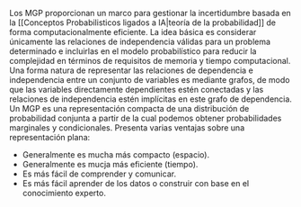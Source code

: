 Los MGP proporcionan un marco para gestionar la incertidumbre basada en la [[Conceptos Probabilisticos ligados a IA|teoría de la probabilidad]] de forma computacionalmente eficiente. La idea básica es considerar únicamente las relaciones de independencia válidas para un problema determinado e incluirlas en el modelo probabilístico para reducir la complejidad en términos de requisitos de memoria y tiempo computacional. Una forma natura de representar las relaciones de dependencia e independencia entre un conjunto de variables es mediante grafos, de modo que las variables directamente dependientes estén conectadas y las relaciones de independencia estén implícitas en este grafo de dependencia.
Un MGP es una representación compacta de una distribución de probabilidad conjunta a partir de la cual podemos obtener probabilidades marginales y condicionales. Presenta varias ventajas sobre una representación plana:
- Generalmente es mucha más compacto (espacio).
- Generalmente es mucja más eficiente (tiempo).
- Es más fácil de comprender y comunicar.
- Es más fácil aprender de los datos o construir con base en el conocimiento experto.
